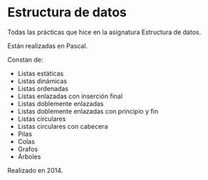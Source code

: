 # Estructura de datos

Todas las prácticas que hice en la asignatura Estructura de datos.

Están realizadas en Pascal.

Constan de:

- Listas estáticas
- Listas dinámicas
- Listas ordenadas
- Listas enlazadas con inserción final
- Listas doblemente enlazadas
- Listas doblemente enlazadas con principio y fin
- Listas circulares
- Listas circulares con cabecera
- Pilas
- Colas
- Grafos
- Árboles

Realizado en 2014.
